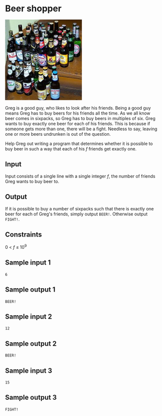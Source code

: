 # Beer shopper
![](../images/beer.jpg)

Greg is a good guy, who likes to look after his friends. Being a good guy means Greg has to buy beers for his friends all the time. 
As we all know beer comes in sixpacks, so Greg has to buy beers in multiples of six. Greg wants to buy exactly one beer for each of his friends. This is because if someone gets more than one, there will be a fight. Needless to say, leaving one or more beers undrunken is out of the question.

Help Greg out writing a program that determines whether it is possible to buy beer in such a way that each of his _f_ friends get exactly one.

## Input
Input consists of a single line with a single integer _f_, the number of friends Greg wants to buy beer to.

## Output
If it is possible to buy a number of sixpacks such that there is exactly one beer for each of Greg's friends, simply output `BEER!`. Otherwise output `FIGHT!`.

## Constraints
0 < _f_ &le; 10<sup>9</sup>

## Sample input 1
```
6
```

## Sample output 1
```
BEER!
```

## Sample input 2
```
12
```

## Sample output 2
```
BEER!
```

## Sample input 3
```
15
```

## Sample output 3
```
FIGHT!
```